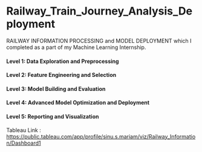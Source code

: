 # Railway_Train_Journey_Analysis_Deployment
RAILWAY INFORMATION PROCESSING and MODEL DEPLOYMENT which I completed as a part of my Machine Learning Internship.
 #### Level 1: Data Exploration and Preprocessing
 #### Level 2: Feature Engineering and Selection
 #### Level 3: Model Building and Evaluation
 #### Level 4: Advanced Model Optimization and Deployment
 #### Level 5: Reporting and Visualization
Tableau Link : https://public.tableau.com/app/profile/sinu.s.mariam/viz/Railway_Information/Dashboard1
